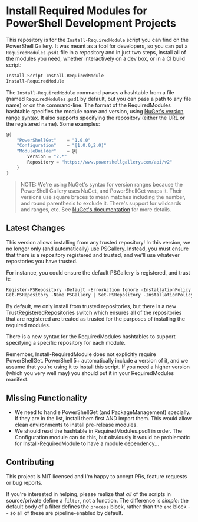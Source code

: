 # Install Required Modules for PowerShell Development Projects

This repository is for the `Install-RequiredModule` script you can find on the PowerShell Gallery. It was meant as a tool for developers, so you can put a `RequiredModules.psd1` file in a repository and in just two steps, install all of the modules you need, whether interactively on a dev box, or in a CI build script:


```PowerShell
Install-Script Install-RequiredModule
Install-RequiredModule
```

The `Install-RequiredModule` command parses a hashtable from a file (named `RequiredModules.psd1` by default, but you can pass a path to any file name) or on the command-line. The format of the RequiredModules hashtable specifies the module name and version, using [NuGet's version range syntax](https://docs.microsoft.com/en-us/nuget/concepts/package-versioning#version-ranges-and-wildcards). It also supports specifying the repository (either the URL or the registered name). Some examples:

```PowerShell
@{
    "PowerShellGet"    = "1.0.0"
    "Configuration"    = "[1.0.0,2.0)"
    "ModuleBuilder"    = @{
        Version = "2.*"
        Repository = "https://www.powershellgallery.com/api/v2"
    }
}
```

> NOTE: We're using NuGet's syntax for version ranges because the PowerShell Gallery uses NuGet, and PowerShellGet wraps it. Their versions use square braces to mean matches including the number, and round parenthesis to exclude it. There's support for wildcards and ranges, etc. See [NuGet's documentation](https://docs.microsoft.com/en-us/nuget/concepts/package-versioning#version-ranges-and-wildcards) for more details.


## Latest Changes

This version allows installing from any trusted repository! In this version, we no longer only (and automatically) use PSGallery. Instead, you must ensure that there is a repository registered and trusted, and we'll use whatever repostories you have trusted.

For instance, you could ensure the default PSGallery is registered, and trust it:

```PowerShell
Register-PSRepository -Default -ErrorAction Ignore -InstallationPolicy Trusted
Get-PSRepository -Name PSGallery | Set-PSRepository -InstallationPolicy Trusted
```

By default, we only install from trusted repositories, but there is a new TrustRegisteredRepositories switch which ensures all of the repositories that are registered are treated as trusted for the purposes of installing the required modules.

There is a new syntax for the RequiredModules hashtables to support specifying a specific repository for each module.

Remember, Install-RequiredModule does not explicitly require PowerShellGet. PowerShell 5+ automatically include a version of it, and we assume that you're using it to install this script. If you need a higher version (which you very well may) you should put it in your RequiredModules manifest.

## Missing Functionality

- We need to handle PowerShellGet (and PackageManagement) specially. If they are in the list, install them first AND import them. This would allow clean environments to install pre-release modules.
- We should read the hashtable in RequiredModules.psd1 in order. The Configuration module can do this, but obviously it would be problematic for Install-RequiredModule to have a module dependency...



## Contributing

This project is MIT licensed and I'm happy to accept PRs, feature requests or bug reports.

If you're interested in helping, please realize that _all_ of the scripts in source/private define a `filter`, not a function. The difference is _simple_: the default body of a filter defines the `process` block, rather than the `end` block -- so all of these are pipeline-enabled by default.